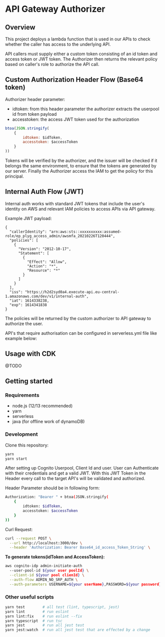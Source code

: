 # API Gateway Authorizer

## Overview

This project deploys a lambda function that is used in our APIs to check whether the caller has access to the underlying API.

API callers must supply either a custom token consisting of an id token and access token or JWT token. The Authorizer then returns the relevant policy based on caller's role to authorize the API call.

## Custom Authorization Header Flow (Base64 token)

Authorizer header parameter:
- idtoken: from this header parameter the authorizer extracts the userpool id from token payload
- accesstoken: the access JWT token used for the authorization

```javascript
btoa(JSON.stringify(
    {
        idtoken: $idToken,
        accesstoken: $accessToken
    }
))
```

Tokens will be verified by the authorizer, and the issuer will be checked if it belongs the same environment, to ensure that the tokens are generated by our server. Finally the Authorizer access the IAM to get the policy for this principal.

## Internal Auth Flow (JWT)

Internal auth works with standard JWT tokens that include the user's identity on AWS and relevant IAM policies to access APIs via API gateway.

Example JWT payload:
```
{
  "callerIdentity": "arn:aws:sts::xxxxxxxxxx:assumed-role/ep_plyg_access_admin/awsmfa_20210226T120444",
  "policies": [
    {
      "Version": "2012-10-17",
      "Statement": [
        {
          "Effect": "Allow",
          "Action": "*",
          "Resource": "*"
        }
      ]
    }
  ],
  "iss": "https://h2d2syd0a4.execute-api.eu-central-1.amazonaws.com/dev/v1/internal-auth",
  "iat": 1614338238,
  "exp": 1614341838
}
```

The policies will be returned by the custom authorizer to API gateway to authorize the user.

API's that require authorisation can be configured in serverless.yml file like example below:

## Usage with CDK

@TODO

## Getting started

### Requirements

- node.js (12/13 recommended)
- yarn
- serverless
- java (for offline work of dynamoDB)


### Development

Clone this repository:

```bash
yarn
yarn start
```

After setting up Cognito Userpool, Client Id and user. User can Authenticate with their credentials and get a valid JWT. With this JWT Token in the Header every call to the target API's will be validated and authorized.

Header Parameter should be in following form:

```bash
Authorization: "Bearer " + btoa(JSON.stringify(
    {
        idtoken: $idToken,
        accesstoken: $accessToken
    }
))      
```

Curl Request:

```bash
curl --request POST \
  --url http://localhost:3000/dev \
  --header 'Authorization: Bearer Base64_id_access_Token_String' \
```

**To generate tokens(idToken and AccessToken):**

```bash
aws cognito-idp admin-initiate-auth
  --user-pool-id ${your user poolId} \
  --client-id ${your pool clienId} \
  --auth-flow ADMIN_NO_SRP_AUTH \
  --auth-parameters USERNAME=${your userName},PASSWORD=${your password}
```
### Other useful scripts

```bash
yarn test        # all test (lint, typescript, jest)
yarn lint        # run eslint
yarn lint:fix    # run eslint --fix
yarn typescript  # run tsc
yarn jest        # run all jest test
yarn jest:watch  # run all jest test that are effected by a change
```
